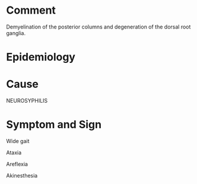 # Comment

Demyelination of the posterior columns and degeneration of the dorsal root ganglia.

# Epidemiology

# Cause

NEUROSYPHILIS

# Symptom and Sign

Wide gait

Ataxia

Areflexia

Akinesthesia
